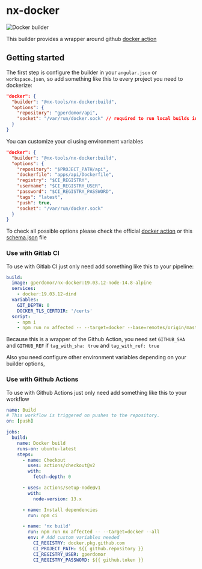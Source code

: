 # nx-docker

![Docker builder](https://github.com/gperdomor/nx-tools/workflows/Docker%20builder/badge.svg)

This builder provides a wrapper around github [docker action](https://github.com/docker/build-push-action)

## Getting started

The first step is configure the builder in your `angular.json` or `workspace.json`, so add something like this to every project you need to dockerize:

```json
"docker": {
  "builder": "@nx-tools/nx-docker:build",
  "options": {
    "repository": "gperdomor/api",
    "socket": "/var/run/docker.sock" // required to run local builds in your machine, make sure docker is running
  }
}
```

You can customize your ci using environment variables

```json
"docker": {
  "builder": "@nx-tools/nx-docker:build",
  "options": {
    "repository": "$PROJECT_PATH/api",
    "dockerfile": "apps/api/Dockerfile",
    "registry": "$CI_REGISTRY",
    "username": "$CI_REGISTRY_USER",
    "password": "$CI_REGISTRY_PASSWORD",
    "tags": "latest",
    "push": true,
    "socket": "/var/run/docker.sock"
  }
}
```

To check all possible options please check the official [docker action](https://github.com/docker/build-push-action) or this [schema.json](src/builders/nx-docker/schema.json) file

### Use with Gitlab CI

To use with Gitlab CI just only need add something like this to your pipeline:

```yml
build:
  image: gperdomor/nx-docker:19.03.12-node-14.8-alpine
  services:
    - docker:19.03.12-dind
  variables:
    GIT_DEPTH: 0
    DOCKER_TLS_CERTDIR: '/certs'
  script:
    - npm i
    - npm run nx affected -- --target=docker --base=remotes/origin/master
```

Because this is a wrapper of the Github Action, you need set `GITHUB_SHA` and `GITHUB_REF` if `tag_with_sha: true` and `tag_with_ref: true`

Also you need configure other environment variables depending on your builder options,

### Use with Github Actions

To use with Github Actions just only need add something like this to your workflow

```yml
name: Build
# This workflow is triggered on pushes to the repository.
on: [push]

jobs:
  build:
    name: Docker build
    runs-on: ubuntu-latest
    steps:
      - name: Checkout
        uses: actions/checkout@v2
        with:
          fetch-depth: 0

      - uses: actions/setup-node@v1
        with:
          node-version: 13.x

      - name: Install dependencies
        run: npm ci

      - name: 'nx build'
        run: npm run nx affected -- --target=docker --all
        env: # Add custom variables needed
          CI_REGISTRY: docker.pkg.github.com
          CI_PROJECT_PATH: ${{ github.repository }}
          CI_REGISTRY_USER: gperdomor
          CI_REGISTRY_PASSWORD: ${{ github.token }}
```
